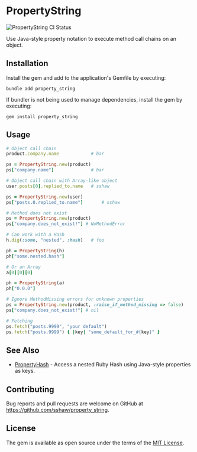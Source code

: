 # PropertyString

![PropertyString CI Status](https://github.com/sshaw/property_string/workflows/CI/badge.svg "PropertyString CI Status")

Use Java-style property notation to execute method call chains on an object.

## Installation

Install the gem and add to the application's Gemfile by executing:

    bundle add property_string

If bundler is not being used to manage dependencies, install the gem by executing:

    gem install property_string

## Usage

```rb
# Object call chain
product.company.name            # bar

ps = PropertyString.new(product)
ps["company.name"]              # bar

# Object call chain with Array-like object
user.posts[0].replied_to.name   # sshaw

ps = PropertyString.new(user)
ps["posts.0.replied_to.name"]       # sshaw

# Method does not exist
ps = PropertyString.new(product)
ps["company.does_not_exist!"] # NoMethodError

# Can work with a Hash
h.dig(:some, "nested", :hash)   # foo

ph = PropertyString(h)
ph["some.nested.hash"]

# Or an Array
a[0][0][0]

ph = PropertyString(a)
ph["0.0.0"]

# Ignore MethodMissing errors for unknown properties
ps = PropertyString.new(product, :raise_if_method_missing => false)
ps["company.does_not_exist!"] # nil

# Fetching
ps.fetch("posts.9999", "your default")
ps.fetch("posts.9999") { |key| "some_default_for_#{key}" }
```

## See Also

- [PropertyHash](https://github.com/sshaw/property_hash) - Access a nested Ruby Hash using Java-style properties as keys.

## Contributing

Bug reports and pull requests are welcome on GitHub at https://github.com/sshaw/property_string.

## License

The gem is available as open source under the terms of the [MIT License](https://opensource.org/licenses/MIT).
